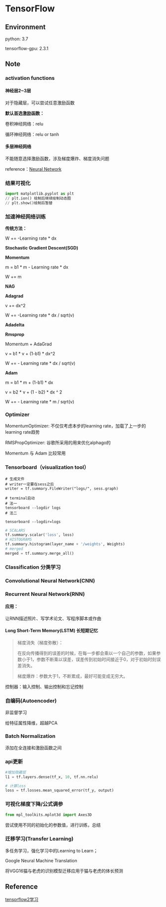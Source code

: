 # TensorFlow

## Environment

python: 3.7

tensorflow-gpu: 2.3.1

## Note

### activation functions

#### 神经层2~3层

对于隐藏层，可以尝试任意激励函数

**默认首选激励函数：**

卷积神经网络：relu

循环神经网络：relu or tanh

#### 多层神经网络

不能随意选择激励函数，涉及梯度爆炸、梯度消失问题

reference：[Neural Network](https://tensorflow.google.cn/api_docs/python/tf/nn)

### 结果可视化

```python
import matplotlib.pyplot as plt
// plt.ion() 绘制后继续绘制动态图
// plt.show()绘制后暂替
```

### 加速神经网络训练

**传统方法：**

W += -Learning rate * dx

**Stochastic Gradient Descent(SGD)**

**Momentum**

m = b1 * m - Learning rate * dx

W += m

**NAG**

**Adagrad**

v += dx^2

W += -Learning rate * dx / sqrt(v)

**Adadelta**

**Rmsprop**

Momentum + AdaGrad

v = b1 * v + (1-b1) * dx^2

W += - Learning rate * dx / sqrt(v)

**Adam**

m = b1 * m + (1-b1) * dx

v = b2 * v + (1 - b2) * dx ^ 2

W += - Learning rate * m / sqrt(v)

### Optimizer

MomentumOptimizer: 不仅仅考虑本步的learning rate，加载了上一步的learning rate趋势

RMSPropOptimizer: 谷歌所采用的用来优化alphago的

Momentum 与 Adam 比较常用

### Tensorboard（visualization tool）



```terminal
# 生成文件
# writer一定要在sess之后
writer = tf.summary.FileWriter("logs/", sess.graph)

# terminal启动
# 法一
tensorboard --logdir logs
# 法二

tensorboard --logdir=logs
```



```python
# SCALARS
tf.summary.scalar('loss', loss)
# HISTOGRAMS
tf.summary.histogram(layer_name + '/weights', Weights)
# merged
merged = tf.summary.merge_all()
```



### Classification 分类学习

### Convolutional Neural Network(CNN)

### Recurrent Neural Network(RNN)

#### 应用：

让RNN描述照片、写学术论文、写程序脚本或作曲

#### Long Short-Term Memory(LSTM) 长短期记忆

>梯度消失（梯度弥散）：
>
>在反向传播得到的误差的时候，在每一步都会乘以一个自己的参数，如果参数小于1，参数不断乘以误差，误差传到初始时间接近于0，对于初始时刻误差消失。
>
>梯度爆炸：参数大于1，不断累成，最好可能变成无穷大。

控制器：输入控制、输出控制和忘记控制

### 自编码(Autoencoder)

非监督学习

给特征属性降维，超越PCA

### Batch Normalization

添加在全连接和激励函数之间

### api更新

```python
#增加隐藏层
l1 = tf.layers.dense(tf_x, 10, tf.nn.relu)

# 计算loss
loss = tf.losses.mean_squared_error(tf_y, output)
```

### 可视化梯度下降/公式调参

```python
from mpl_toolkits.mplot3d import Axes3D

```

尝试使用不同的初始化的参数值，进行训练，总结

### 迁移学习(Transfer Learning)

多任务学习，强化学习中的Learning to Learn；

Google Neural Machine Translation

将VGG16猫与老虎的识别模型迁移应用于猫与老虎的体长预测

## Reference
[tensorflow2学习](http://blog.nodetopo.com/2019/12/20/morvan%e5%8d%9a%e5%ae%a2-tensorflow2%e5%ad%a6%e4%b9%a0/)
